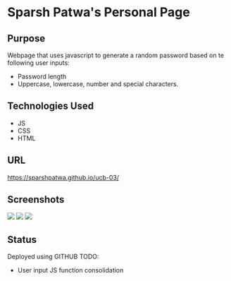 # **Sparsh Patwa's Personal Page**

## **Purpose**
Webpage that uses javascript to generate a random password based on te following user inputs:
* Password length
* Uppercase, lowercase, number and special characters.


## **Technologies Used**
* JS
* CSS
* HTML

## **URL**
https://sparshpatwa.github.io/ucb-03/

## **Screenshots**
![](./Assets/password_generator_00.png)
![](./Assets/password_generator_01.png)
![](./Assets/password_generator_02.png)

## **Status**
Deployed using GITHUB
TODO:
* User input JS function consolidation
